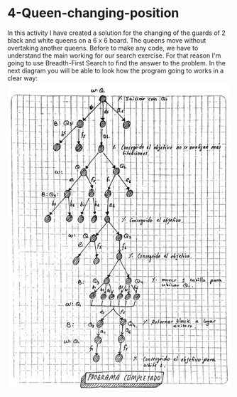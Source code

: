 # 4-Queen-changing-position
In this activity I have created a solution for the changing of the guards of 2 black and white queens on a 6 x 6 board. The queens move without overtaking another queens.
Before to make any code, we have to understand the main working for our search exercise. For that reason I'm going to use Breadth-First Search to find the answer to the problem.
In the next diagram you will be able to look how the program going to works in a clear way:
![BFS](/img/BFS.jpeg)
